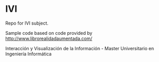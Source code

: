 # IVI
Repo for IVI subject. 

Sample code based on code provided by http://www.librorealidadaumentada.com/ 

Interacción y Visualización de la Información - Master Universitario en Ingeniería Informática
